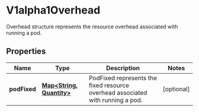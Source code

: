 

# V1alpha1Overhead

Overhead structure represents the resource overhead associated with running a pod.
## Properties

Name | Type | Description | Notes
------------ | ------------- | ------------- | -------------
**podFixed** | [**Map&lt;String, Quantity&gt;**](Quantity.md) | PodFixed represents the fixed resource overhead associated with running a pod. |  [optional]



